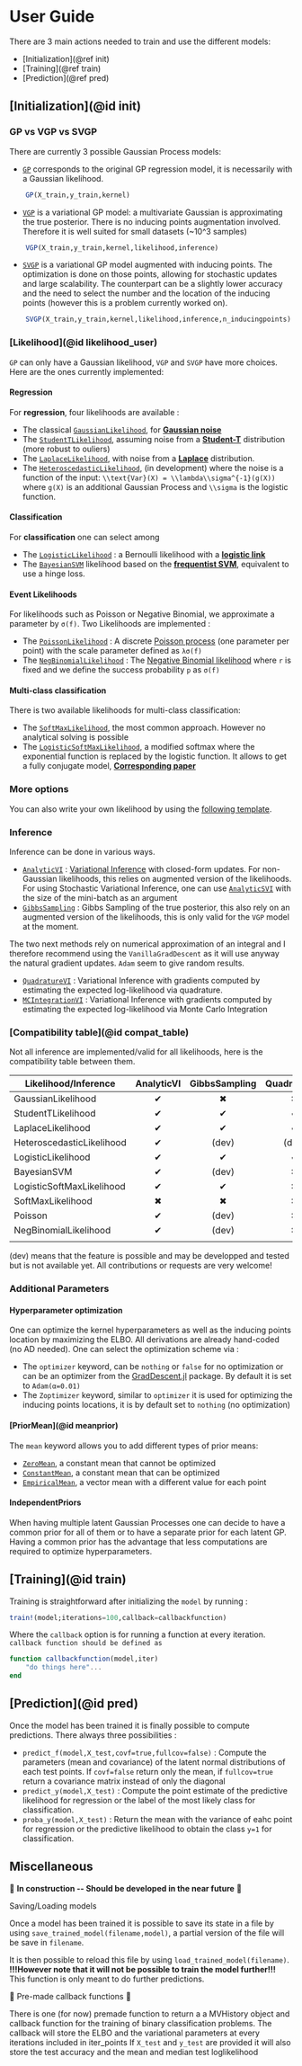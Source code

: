 # User Guide

There are 3 main actions needed to train and use the different models:

- [Initialization](@ref init)
- [Training](@ref train)
- [Prediction](@ref pred)

## [Initialization](@id init)

### GP vs VGP vs SVGP

There are currently 3 possible Gaussian Process models:
- [`GP`](@ref) corresponds to the original GP regression model, it is necessarily with a Gaussian likelihood.
```julia
    GP(X_train,y_train,kernel)
```
- [`VGP`](@ref) is a variational GP model: a multivariate Gaussian is approximating the true posterior. There is no inducing points augmentation involved. Therefore it is well suited for small datasets (~10^3 samples)
```julia
    VGP(X_train,y_train,kernel,likelihood,inference)
```
- [`SVGP`](@ref) is a variational GP model augmented with inducing points. The optimization is done on those points, allowing for stochastic updates and large scalability. The counterpart can be a slightly lower accuracy and the need to select the number and the location of the inducing points (however this is a problem currently worked on).
```julia
    SVGP(X_train,y_train,kernel,likelihood,inference,n_inducingpoints)
```
### [Likelihood](@id likelihood_user)

`GP` can only have a Gaussian likelihood, `VGP` and `SVGP` have more choices. Here are the ones currently implemented:

#### Regression

For **regression**, four likelihoods are available :
- The classical [`GaussianLikelihood`](@ref), for [**Gaussian noise**](https://en.wikipedia.org/wiki/Gaussian_noise)
- The [`StudentTLikelihood`](@ref), assuming noise from a [**Student-T**](https://en.wikipedia.org/wiki/Student%27s_t-distribution) distribution (more robust to ouliers)
- The [`LaplaceLikelihood`](@ref), with noise from a [**Laplace**](https://en.wikipedia.org/wiki/Laplace_distribution) distribution.
- The [`HeteroscedasticLikelihood`](@ref), (in development) where the noise is a function of the input: ``\\text{Var}(X) = \\lambda\\sigma^{-1}(g(X))`` where `g(X)` is an additional Gaussian Process and ``\\sigma`` is the logistic function.

#### Classification

For **classification** one can select among
- The [`LogisticLikelihood`](@ref) : a Bernoulli likelihood with a [**logistic link**](https://en.wikipedia.org/wiki/Logistic_function)
- The [`BayesianSVM`](@ref) likelihood based on the [**frequentist SVM**](https://en.wikipedia.org/wiki/Support_vector_machine#Bayesian_SVM), equivalent to use a hinge loss.

#### Event Likelihoods

For likelihoods such as Poisson or Negative Binomial, we approximate a parameter by `σ(f)`. Two Likelihoods are implemented :
- The [`PoissonLikelihood`](@ref) : A discrete [Poisson process](https://en.wikipedia.org/wiki/Poisson_distribution) (one parameter per point) with the scale parameter defined as `λσ(f)`
- The [`NegBinomialLikelihood`](@ref) : The [Negative Binomial likelihood](https://en.wikipedia.org/wiki/Negative_binomial_distribution) where `r` is fixed and we define the success probability `p` as `σ(f)`

#### Multi-class classification

There is two available likelihoods for multi-class classification:
- The [`SoftMaxLikelihood`](@ref), the most common approach. However no analytical solving is possible
- The [`LogisticSoftMaxLikelihood`](@ref), a modified softmax where the exponential function is replaced by the logistic function. It allows to get a fully conjugate model, [**Corresponding paper**](https://arxiv.org/abs/1905.09670)

### More options

You can also write your own likelihood by using the [following template](https://github.com/theogf/AugmentedGaussianProcesses.jl/tree/master/docs/src/template_likelihood.jl).

### Inference

Inference can be done in various ways.

- [`AnalyticVI`](@ref) : [Variational Inference](https://en.wikipedia.org/wiki/Variational_Bayesian_methods) with closed-form updates. For non-Gaussian likelihoods, this relies on augmented version of the likelihoods. For using Stochastic Variational Inference, one can use [`AnalyticSVI`](@ref) with the size of the mini-batch as an argument
- [`GibbsSampling`](@ref) : Gibbs Sampling of the true posterior, this also rely on an augmented version of the likelihoods, this is only valid for the `VGP` model at the moment.

The two next methods rely on numerical approximation of an integral and I therefore recommend using the `VanillaGradDescent` as it will use anyway the natural gradient updates. `Adam` seem to give random results.
- [`QuadratureVI`](@ref) : Variational Inference with gradients computed by estimating the expected log-likelihood via quadrature.
- [`MCIntegrationVI`](@ref) : Variational Inference with gradients computed by estimating the expected log-likelihood via Monte Carlo Integration

### [Compatibility table](@id compat_table)

Not all inference are implemented/valid for all likelihoods, here is the compatibility table between them.

| Likelihood/Inference | AnalyticVI | GibbsSampling | QuadratureVI | MCIntegrationVI |
| --- | :-: | :-: | :-: | :-: |
| GaussianLikelihood   | ✔  | ✖  | ✖ | ✖  |
| StudentTLikelihood   | ✔  | ✔ | ✔ | ✖  |
| LaplaceLikelihood   | ✔ | ✔ | ✔ | ✖ |
| HeteroscedasticLikelihood   | ✔ | (dev)  | (dev)  | ✖ |
| LogisticLikelihood   | ✔  | ✔  | ✔ | ✖  |
| BayesianSVM   | ✔  | (dev) | ✖ | ✖  |
| LogisticSoftMaxLikelihood   | ✔  | ✔  | ✖ | (dev)  |
| SoftMaxLikelihood   | ✖  |  ✖  | ✖  | (dev)  |
| Poisson   | ✔ | (dev) | ✖  |  ✖ |
| NegBinomialLikelihood   | ✔ | (dev) | ✖  |  ✖ |
|   |   |   |   |   |
(dev) means that the feature is possible and may be developped and tested but is not available yet. All contributions or requests are very welcome!

### Additional Parameters

#### Hyperparameter optimization

One can optimize the kernel hyperparameters as well as the inducing points location by maximizing the ELBO. All derivations are already hand-coded (no AD needed). One can select the optimization scheme via :
- The `optimizer` keyword, can be `nothing` or `false` for no optimization or can be an optimizer from the [GradDescent.jl](https://github.com/jacobcvt12/GradDescent.jl) package. By default it is set to `Adam(α=0.01)`
- The `Zoptimizer` keyword, similar to `optimizer` it is used for optimizing the inducing points locations, it is by default set to `nothing` (no optimization)

#### [PriorMean](@id meanprior)

The `mean` keyword allows you to add different types of prior means:
- [`ZeroMean`](@ref), a constant mean that cannot be optimized
- [`ConstantMean`](@ref), a constant mean that can be optimized
- [`EmpiricalMean`](@ref), a vector mean with a different value for each point

#### IndependentPriors

When having multiple latent Gaussian Processes one can decide to have a common prior for all of them or to have a separate prior for each latent GP. Having a common prior has the advantage that less computations are required to optimize hyperparameters.

## [Training](@id train)

Training is straightforward after initializing the `model` by running :
```julia
train!(model;iterations=100,callback=callbackfunction)
```
Where the `callback` option is for running a function at every iteration. `callback function should be defined as`
```julia
function callbackfunction(model,iter)
    "do things here"...
end
```

## [Prediction](@id pred)

Once the model has been trained it is finally possible to compute predictions. There always three possibilities :

- `predict_f(model,X_test,covf=true,fullcov=false)` : Compute the parameters (mean and covariance) of the latent normal distributions of each test points. If `covf=false` return only the mean, if `fullcov=true` return a covariance matrix instead of only the diagonal
- `predict_y(model,X_test)` : Compute the point estimate of the predictive likelihood for regression or the label of the most likely class for classification.
- `proba_y(model,X_test)` : Return the mean with the variance of eahc point for regression or the predictive likelihood to obtain the class `y=1` for classification.

## Miscellaneous

🚧 **In construction -- Should be developed in the near future** 🚧

Saving/Loading models

Once a model has been trained it is possible to save its state in a file by using  `save_trained_model(filename,model)`, a partial version of the file will be save in `filename`.

It is then possible to reload this file by using `load_trained_model(filename)`. **!!!However note that it will not be possible to train the model further!!!** This function is only meant to do further predictions.

🚧 Pre-made callback functions 🚧

There is one (for now) premade function to return a a MVHistory object and callback function for the training of binary classification problems.
The callback will store the ELBO and the variational parameters at every iterations included in iter_points
If `X_test` and `y_test` are provided it will also store the test accuracy and the mean and median test loglikelihood
